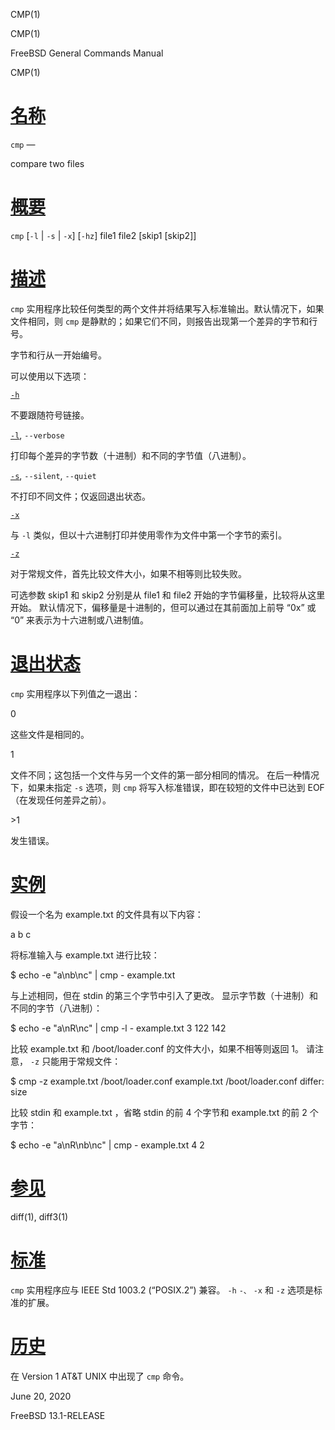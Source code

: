   CMP(1)  

CMP(1)

FreeBSD General Commands Manual

CMP(1)

[名称](#__u540D___u79F0_)
=======================

`cmp` —

compare two files

[概要](#__u6982___u8981_)
=======================

`cmp` \[`-l` | `-s` | `-x`\] \[`-hz`\] file1 file2 \[skip1 \[skip2\]\]

[描述](#__u63CF___u8FF0_)
=======================

`cmp` 实用程序比较任何类型的两个文件并将结果写入标准输出。默认情况下，如果文件相同，则 `cmp` 是静默的；如果它们不同，则报告出现第一个差异的字节和行号。

字节和行从一开始编号。

可以使用以下选项：

[`-h`](#h)

不要跟随符号链接。

[`-l`](#l), `--verbose`

打印每个差异的字节数（十进制）和不同的字节值（八进制）。

[`-s`](#s), `--silent`, `--quiet`

不打印不同文件；仅返回退出状态。

[`-x`](#x)

与 `-l` 类似，但以十六进制打印并使用零作为文件中第一个字节的索引。

[`-z`](#z)

对于常规文件，首先比较文件大小，如果不相等则比较失败。

可选参数 skip1 和 skip2 分别是从 file1 和 file2 开始的字节偏移量，比较将从这里开始。 默认情况下，偏移量是十进制的，但可以通过在其前面加上前导 “0x” 或 “0” 来表示为十六进制或八进制值。

[退出状态](#__u9000___u51FA___u72B6___u6001_)
=========================================

`cmp` 实用程序以下列值之一退出：

0

这些文件是相同的。

1

文件不同；这包括一个文件与另一个文件的第一部分相同的情况。 在后一种情况下，如果未指定 `-s` 选项，则 `cmp` 将写入标准错误，即在较短的文件中已达到 EOF（在发现任何差异之前）。

\>1

发生错误。

[实例](#__u5B9E___u4F8B_)
=======================

假设一个名为 example.txt 的文件具有以下内容：

a b c 

将标准输入与 example.txt 进行比较：

$ echo -e "a\\nb\\nc" | cmp - example.txt 

与上述相同，但在 stdin 的第三个字节中引入了更改。 显示字节数（十进制）和不同的字节（八进制）：

$ echo -e "a\\nR\\nc" | cmp -l - example.txt 3 122 142 

比较 example.txt 和 /boot/loader.conf 的文件大小，如果不相等则返回 1。 请注意， `-z` 只能用于常规文件：

$ cmp -z example.txt /boot/loader.conf example.txt /boot/loader.conf differ: size 

比较 stdin 和 example.txt ，省略 stdin 的前 4 个字节和 example.txt 的前 2 个字节：

$ echo -e "a\\nR\\nb\\nc" | cmp - example.txt 4 2 

[参见](#__u53C2___u89C1_)
=======================

diff(1), diff3(1)

[标准](#__u6807___u51C6_)
=======================

`cmp` 实用程序应与 IEEE Std 1003.2 (“POSIX.2”) 兼容。 `-h` `-、` `-x` 和 `-z` 选项是标准的扩展。

[历史](#__u5386___u53F2_)
=======================

在 Version 1 AT&T UNIX 中出现了 `cmp` 命令。

June 20, 2020

FreeBSD 13.1-RELEASE